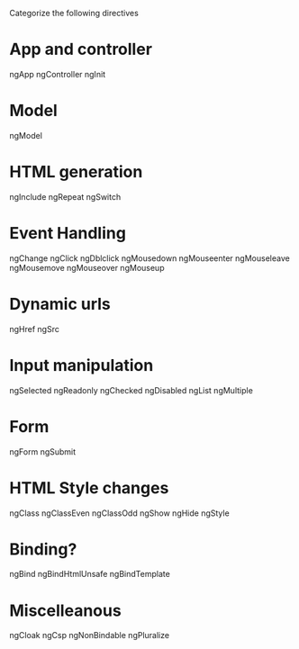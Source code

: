 Categorize the following directives


# App and controller
ngApp
ngController
ngInit

# Model
ngModel

# HTML generation
ngInclude
ngRepeat
ngSwitch


# Event Handling
ngChange
ngClick
ngDblclick
ngMousedown
ngMouseenter
ngMouseleave
ngMousemove
ngMouseover
ngMouseup


# Dynamic urls
ngHref
ngSrc

# Input manipulation
ngSelected
ngReadonly
ngChecked
ngDisabled
ngList
ngMultiple


# Form
ngForm
ngSubmit

# HTML Style changes
ngClass
ngClassEven
ngClassOdd
ngShow
ngHide
ngStyle

# Binding?
ngBind
ngBindHtmlUnsafe
ngBindTemplate

# Miscelleanous
ngCloak
ngCsp
ngNonBindable
ngPluralize


